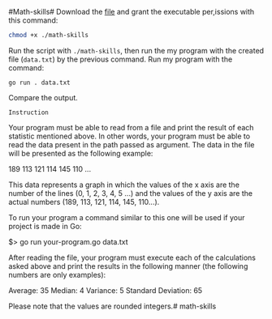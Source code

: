 #Math-skills#
Download the [file](https://assets.01-edu.org/stats-projects/math-skills) and grant the executable per,issions with this command:
```bash
chmod +x ./math-skills
```
Run the script with `./math-skills`, then run the my program with the created file (`data.txt`) by the previous command.
Run my program with the command:
```golang
go run . data.txt
```
Compare the output.

`Instruction`

Your program must be able to read from a file and print the result of each statistic mentioned above. In other words, your program must be able to read the data present in the path passed as argument. The data in the file will be presented as the following example:

189
113
121
114
145
110
...

This data represents a graph in which the values of the x axis are the number of the lines (0, 1, 2, 3, 4, 5 ...) and the values of the y axis are the actual numbers (189, 113, 121, 114, 145, 110...).

To run your program a command similar to this one will be used if your project is made in Go:

$> go run your-program.go data.txt

After reading the file, your program must execute each of the calculations asked above and print the results in the following manner (the following numbers are only examples):

Average: 35
Median: 4
Variance: 5
Standard Deviation: 65

Please note that the values are rounded integers.# math-skills
